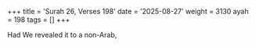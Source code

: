 +++
title = 'Surah 26, Verses 198'
date = '2025-08-27'
weight = 3130
ayah = 198
tags = []
+++

Had We revealed it to a non-Arab,